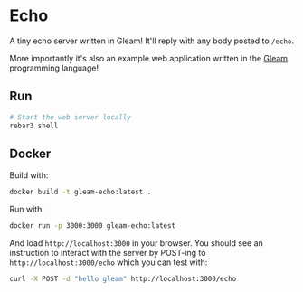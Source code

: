 # Echo

A tiny echo server written in Gleam! It'll reply with any body posted to
`/echo`.

More importantly it's also an example web application written in the
[Gleam](https://gleam.run) programming language!

## Run

```sh
# Start the web server locally
rebar3 shell
```

## Docker

Build with:

```sh
docker build -t gleam-echo:latest .
```

Run with:

```sh
docker run -p 3000:3000 gleam-echo:latest
```

And load `http://localhost:3000` in your browser. You should see an instruction to interact with
the server by POST-ing to `http://localhost:3000/echo` which you can test with:

```sh
curl -X POST -d "hello gleam" http://localhost:3000/echo
```
